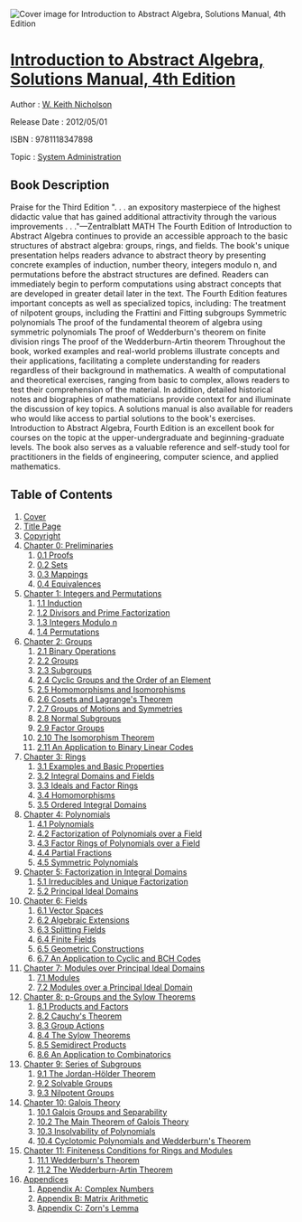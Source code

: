 ![Cover image for Introduction to Abstract Algebra, Solutions Manual, 4th Edition](https://imgdetail.ebookreading.net/cover/cover/system_admin/EB9781118347898.jpg)

[Introduction to Abstract Algebra, Solutions Manual, 4th Edition](https://ebookreading.net/view/book/Introduction+to+Abstract+Algebra%2C+Solutions+Manual%2C+4th+Edition-EB9781118347898_1.html "Introduction to Abstract Algebra, Solutions Manual, 4th Edition")
====================================================================================================================

Author : [W. Keith Nicholson](https://ebookreading.net/search/author/W.+Keith+Nicholson)

Release Date : 2012/05/01

ISBN : 9781118347898

Topic : [System Administration](https://ebookreading.net/search/category/system-administration)

Book Description
-----------------

Praise for the Third Edition
". . . an expository masterpiece of the highest didactic value that has gained additional attractivity through the various improvements . . ."—Zentralblatt MATH
The Fourth Edition of Introduction to Abstract Algebra continues to provide an accessible approach to the basic structures of abstract algebra: groups, rings, and fields. The book's unique presentation helps readers advance to abstract theory by presenting concrete examples of induction, number theory, integers modulo n, and permutations before the abstract structures are defined. Readers can immediately begin to perform computations using abstract concepts that are developed in greater detail later in the text.
The Fourth Edition features important concepts as well as specialized topics, including:
The treatment of nilpotent groups, including the Frattini and Fitting subgroups
Symmetric polynomials
The proof of the fundamental theorem of algebra using symmetric polynomials
The proof of Wedderburn's theorem on finite division rings
The proof of the Wedderburn-Artin theorem
Throughout the book, worked examples and real-world problems illustrate concepts and their applications, facilitating a complete understanding for readers regardless of their background in mathematics. A wealth of computational and theoretical exercises, ranging from basic to complex, allows readers to test their comprehension of the material. In addition, detailed historical notes and biographies of mathematicians provide context for and illuminate the discussion of key topics. A solutions manual is also available for readers who would like access to partial solutions to the book's exercises.
Introduction to Abstract Algebra, Fourth Edition is an excellent book for courses on the topic at the upper-undergraduate and beginning-graduate levels. The book also serves as a valuable reference and self-study tool for practitioners in the fields of engineering, computer science, and applied mathematics.
              
Table of Contents
-----------------

1. [Cover](https://ebookreading.net/view/book/Introduction+to+Abstract+Algebra%2C+Solutions+Manual%2C+4th+Edition-EB9781118347898_1.html)
1. [Title Page](https://ebookreading.net/view/book/Introduction+to+Abstract+Algebra%2C+Solutions+Manual%2C+4th+Edition-EB9781118347898_2.html)
1. [Copyright](https://ebookreading.net/view/book/Introduction+to+Abstract+Algebra%2C+Solutions+Manual%2C+4th+Edition-EB9781118347898_3.html)
1. [Chapter 0: Preliminaries](https://ebookreading.net/view/book/Introduction+to+Abstract+Algebra%2C+Solutions+Manual%2C+4th+Edition-EB9781118347898_4.html)
    1. [0.1 Proofs](https://ebookreading.net/view/book/Introduction+to+Abstract+Algebra%2C+Solutions+Manual%2C+4th+Edition-EB9781118347898_5.html#c00anchor-1)
    1. [0.2 Sets](https://ebookreading.net/view/book/Introduction+to+Abstract+Algebra%2C+Solutions+Manual%2C+4th+Edition-EB9781118347898_6.html#c00anchor-2)
    1. [0.3 Mappings](https://ebookreading.net/view/book/Introduction+to+Abstract+Algebra%2C+Solutions+Manual%2C+4th+Edition-EB9781118347898_7.html#c00anchor-3)
    1. [0.4 Equivalences](https://ebookreading.net/view/book/Introduction+to+Abstract+Algebra%2C+Solutions+Manual%2C+4th+Edition-EB9781118347898_8.html#c00anchor-4)
1. [Chapter 1: Integers and Permutations](https://ebookreading.net/view/book/Introduction+to+Abstract+Algebra%2C+Solutions+Manual%2C+4th+Edition-EB9781118347898_9.html)
    1. [1.1 Induction](https://ebookreading.net/view/book/Introduction+to+Abstract+Algebra%2C+Solutions+Manual%2C+4th+Edition-EB9781118347898_10.html#c01anchor-1)
    1. [1.2 Divisors and Prime Factorization](https://ebookreading.net/view/book/Introduction+to+Abstract+Algebra%2C+Solutions+Manual%2C+4th+Edition-EB9781118347898_11.html#c01anchor-2)
    1. [1.3 Integers Modulo n](https://ebookreading.net/view/book/Introduction+to+Abstract+Algebra%2C+Solutions+Manual%2C+4th+Edition-EB9781118347898_12.html#c01anchor-3)
    1. [1.4 Permutations](https://ebookreading.net/view/book/Introduction+to+Abstract+Algebra%2C+Solutions+Manual%2C+4th+Edition-EB9781118347898_13.html#c01anchor-4)
1. [Chapter 2: Groups](https://ebookreading.net/view/book/Introduction+to+Abstract+Algebra%2C+Solutions+Manual%2C+4th+Edition-EB9781118347898_14.html)
    1. [2.1 Binary Operations ](https://ebookreading.net/view/book/Introduction+to+Abstract+Algebra%2C+Solutions+Manual%2C+4th+Edition-EB9781118347898_15.html#c02anchor-1)
    1. [2.2 Groups ](https://ebookreading.net/view/book/Introduction+to+Abstract+Algebra%2C+Solutions+Manual%2C+4th+Edition-EB9781118347898_16.html#c02anchor-2)
    1. [2.3 Subgroups ](https://ebookreading.net/view/book/Introduction+to+Abstract+Algebra%2C+Solutions+Manual%2C+4th+Edition-EB9781118347898_17.html#c02anchor-3)
    1. [2.4 Cyclic Groups and the Order of an Element ](https://ebookreading.net/view/book/Introduction+to+Abstract+Algebra%2C+Solutions+Manual%2C+4th+Edition-EB9781118347898_18.html#c02anchor-4)
    1. [2.5 Homomorphisms and Isomorphisms ](https://ebookreading.net/view/book/Introduction+to+Abstract+Algebra%2C+Solutions+Manual%2C+4th+Edition-EB9781118347898_19.html#c02anchor-5)
    1. [2.6 Cosets and Lagrange&#39;s Theorem ](https://ebookreading.net/view/book/Introduction+to+Abstract+Algebra%2C+Solutions+Manual%2C+4th+Edition-EB9781118347898_20.html#c02anchor-6)
    1. [2.7 Groups of Motions and Symmetries ](https://ebookreading.net/view/book/Introduction+to+Abstract+Algebra%2C+Solutions+Manual%2C+4th+Edition-EB9781118347898_21.html#c02anchor-7)
    1. [2.8 Normal Subgroups ](https://ebookreading.net/view/book/Introduction+to+Abstract+Algebra%2C+Solutions+Manual%2C+4th+Edition-EB9781118347898_22.html#c02anchor-8)
    1. [2.9 Factor Groups ](https://ebookreading.net/view/book/Introduction+to+Abstract+Algebra%2C+Solutions+Manual%2C+4th+Edition-EB9781118347898_23.html#c02anchor-9)
    1. [2.10 The Isomorphism Theorem ](https://ebookreading.net/view/book/Introduction+to+Abstract+Algebra%2C+Solutions+Manual%2C+4th+Edition-EB9781118347898_24.html#c02anchor-10)
    1. [2.11 An Application to Binary Linear Codes ](https://ebookreading.net/view/book/Introduction+to+Abstract+Algebra%2C+Solutions+Manual%2C+4th+Edition-EB9781118347898_25.html#c02anchor-11)
1. [Chapter 3: Rings](https://ebookreading.net/view/book/Introduction+to+Abstract+Algebra%2C+Solutions+Manual%2C+4th+Edition-EB9781118347898_26.html)
    1. [3.1 Examples and Basic Properties ](https://ebookreading.net/view/book/Introduction+to+Abstract+Algebra%2C+Solutions+Manual%2C+4th+Edition-EB9781118347898_27.html#c03anchor-1)
    1. [3.2 Integral Domains and Fields ](https://ebookreading.net/view/book/Introduction+to+Abstract+Algebra%2C+Solutions+Manual%2C+4th+Edition-EB9781118347898_28.html#c03anchor-2)
    1. [3.3 Ideals and Factor Rings ](https://ebookreading.net/view/book/Introduction+to+Abstract+Algebra%2C+Solutions+Manual%2C+4th+Edition-EB9781118347898_29.html#c03anchor-3)
    1. [3.4 Homomorphisms ](https://ebookreading.net/view/book/Introduction+to+Abstract+Algebra%2C+Solutions+Manual%2C+4th+Edition-EB9781118347898_30.html#c03anchor-4)
    1. [3.5 Ordered Integral Domains ](https://ebookreading.net/view/book/Introduction+to+Abstract+Algebra%2C+Solutions+Manual%2C+4th+Edition-EB9781118347898_31.html#c03anchor-5)
1. [Chapter 4: Polynomials](https://ebookreading.net/view/book/Introduction+to+Abstract+Algebra%2C+Solutions+Manual%2C+4th+Edition-EB9781118347898_32.html)
    1. [4.1 Polynomials ](https://ebookreading.net/view/book/Introduction+to+Abstract+Algebra%2C+Solutions+Manual%2C+4th+Edition-EB9781118347898_33.html#c04anchor-1)
    1. [4.2 Factorization of Polynomials over a Field ](https://ebookreading.net/view/book/Introduction+to+Abstract+Algebra%2C+Solutions+Manual%2C+4th+Edition-EB9781118347898_34.html#c04anchor-2)
    1. [4.3 Factor Rings of Polynomials over a Field ](https://ebookreading.net/view/book/Introduction+to+Abstract+Algebra%2C+Solutions+Manual%2C+4th+Edition-EB9781118347898_35.html#c04anchor-3)
    1. [4.4 Partial Fractions ](https://ebookreading.net/view/book/Introduction+to+Abstract+Algebra%2C+Solutions+Manual%2C+4th+Edition-EB9781118347898_36.html#c04anchor-4)
    1. [4.5 Symmetric Polynomials ](https://ebookreading.net/view/book/Introduction+to+Abstract+Algebra%2C+Solutions+Manual%2C+4th+Edition-EB9781118347898_37.html#c04anchor-5)
1. [Chapter 5: Factorization in Integral Domains](https://ebookreading.net/view/book/Introduction+to+Abstract+Algebra%2C+Solutions+Manual%2C+4th+Edition-EB9781118347898_38.html)
    1. [5.1 Irreducibles and Unique Factorization ](https://ebookreading.net/view/book/Introduction+to+Abstract+Algebra%2C+Solutions+Manual%2C+4th+Edition-EB9781118347898_39.html#c05anchor-1)
    1. [5.2 Principal Ideal Domains ](https://ebookreading.net/view/book/Introduction+to+Abstract+Algebra%2C+Solutions+Manual%2C+4th+Edition-EB9781118347898_40.html#c05anchor-2)
1. [Chapter 6: Fields](https://ebookreading.net/view/book/Introduction+to+Abstract+Algebra%2C+Solutions+Manual%2C+4th+Edition-EB9781118347898_41.html)
    1. [6.1 Vector Spaces ](https://ebookreading.net/view/book/Introduction+to+Abstract+Algebra%2C+Solutions+Manual%2C+4th+Edition-EB9781118347898_42.html#c06anchor-1)
    1. [6.2 Algebraic Extensions ](https://ebookreading.net/view/book/Introduction+to+Abstract+Algebra%2C+Solutions+Manual%2C+4th+Edition-EB9781118347898_43.html#c06anchor-2)
    1. [6.3 Splitting Fields ](https://ebookreading.net/view/book/Introduction+to+Abstract+Algebra%2C+Solutions+Manual%2C+4th+Edition-EB9781118347898_44.html#c06anchor-3)
    1. [6.4 Finite Fields ](https://ebookreading.net/view/book/Introduction+to+Abstract+Algebra%2C+Solutions+Manual%2C+4th+Edition-EB9781118347898_45.html#c06anchor-4)
    1. [6.5 Geometric Constructions ](https://ebookreading.net/view/book/Introduction+to+Abstract+Algebra%2C+Solutions+Manual%2C+4th+Edition-EB9781118347898_46.html#c06anchor-5)
    1. [6.7 An Application to Cyclic and BCH Codes ](https://ebookreading.net/view/book/Introduction+to+Abstract+Algebra%2C+Solutions+Manual%2C+4th+Edition-EB9781118347898_47.html#c06anchor-6)
1. [Chapter 7: Modules over Principal Ideal Domains](https://ebookreading.net/view/book/Introduction+to+Abstract+Algebra%2C+Solutions+Manual%2C+4th+Edition-EB9781118347898_48.html)
    1. [7.1 Modules ](https://ebookreading.net/view/book/Introduction+to+Abstract+Algebra%2C+Solutions+Manual%2C+4th+Edition-EB9781118347898_49.html#c07anchor-1)
    1. [7.2 Modules over a Principal Ideal Domain ](https://ebookreading.net/view/book/Introduction+to+Abstract+Algebra%2C+Solutions+Manual%2C+4th+Edition-EB9781118347898_50.html#c07anchor-2)
1. [Chapter 8: p-Groups and the Sylow Theorems](https://ebookreading.net/view/book/Introduction+to+Abstract+Algebra%2C+Solutions+Manual%2C+4th+Edition-EB9781118347898_51.html)
    1. [8.1 Products and Factors ](https://ebookreading.net/view/book/Introduction+to+Abstract+Algebra%2C+Solutions+Manual%2C+4th+Edition-EB9781118347898_52.html#c08anchor-1)
    1. [8.2 Cauchy&#39;s Theorem ](https://ebookreading.net/view/book/Introduction+to+Abstract+Algebra%2C+Solutions+Manual%2C+4th+Edition-EB9781118347898_53.html#c08anchor-2)
    1. [8.3 Group Actions ](https://ebookreading.net/view/book/Introduction+to+Abstract+Algebra%2C+Solutions+Manual%2C+4th+Edition-EB9781118347898_54.html#c08anchor-3)
    1. [8.4 The Sylow Theorems ](https://ebookreading.net/view/book/Introduction+to+Abstract+Algebra%2C+Solutions+Manual%2C+4th+Edition-EB9781118347898_55.html#c08anchor-4)
    1. [8.5 Semidirect Products ](https://ebookreading.net/view/book/Introduction+to+Abstract+Algebra%2C+Solutions+Manual%2C+4th+Edition-EB9781118347898_56.html#c08anchor-5)
    1. [8.6 An Application to Combinatorics ](https://ebookreading.net/view/book/Introduction+to+Abstract+Algebra%2C+Solutions+Manual%2C+4th+Edition-EB9781118347898_57.html#c08anchor-6)
1. [Chapter 9: Series of Subgroups](https://ebookreading.net/view/book/Introduction+to+Abstract+Algebra%2C+Solutions+Manual%2C+4th+Edition-EB9781118347898_58.html)
    1. [9.1 The Jordan-Hölder Theorem ](https://ebookreading.net/view/book/Introduction+to+Abstract+Algebra%2C+Solutions+Manual%2C+4th+Edition-EB9781118347898_59.html#c09anchor-1)
    1. [9.2 Solvable Groups ](https://ebookreading.net/view/book/Introduction+to+Abstract+Algebra%2C+Solutions+Manual%2C+4th+Edition-EB9781118347898_60.html#c09anchor-2)
    1. [9.3 Nilpotent Groups ](https://ebookreading.net/view/book/Introduction+to+Abstract+Algebra%2C+Solutions+Manual%2C+4th+Edition-EB9781118347898_61.html#c09anchor-3)
1. [Chapter 10: Galois Theory](https://ebookreading.net/view/book/Introduction+to+Abstract+Algebra%2C+Solutions+Manual%2C+4th+Edition-EB9781118347898_62.html)
    1. [10.1 Galois Groups and Separability ](https://ebookreading.net/view/book/Introduction+to+Abstract+Algebra%2C+Solutions+Manual%2C+4th+Edition-EB9781118347898_63.html#c10anchor-1)
    1. [10.2 The Main Theorem of Galois Theory ](https://ebookreading.net/view/book/Introduction+to+Abstract+Algebra%2C+Solutions+Manual%2C+4th+Edition-EB9781118347898_64.html#c10anchor-2)
    1. [10.3 Insolvability of Polynomials ](https://ebookreading.net/view/book/Introduction+to+Abstract+Algebra%2C+Solutions+Manual%2C+4th+Edition-EB9781118347898_65.html#c10anchor-3)
    1. [10.4 Cyclotomic Polynomials and Wedderburn&#39;s Theorem ](https://ebookreading.net/view/book/Introduction+to+Abstract+Algebra%2C+Solutions+Manual%2C+4th+Edition-EB9781118347898_66.html#c10anchor-4)
1. [Chapter 11: Finiteness Conditions for Rings and Modules](https://ebookreading.net/view/book/Introduction+to+Abstract+Algebra%2C+Solutions+Manual%2C+4th+Edition-EB9781118347898_67.html)
    1. [11.1 Wedderburn&#39;s Theorem ](https://ebookreading.net/view/book/Introduction+to+Abstract+Algebra%2C+Solutions+Manual%2C+4th+Edition-EB9781118347898_68.html#c11anchor-1)
    1. [11.2 The Wedderburn-Artin Theorem ](https://ebookreading.net/view/book/Introduction+to+Abstract+Algebra%2C+Solutions+Manual%2C+4th+Edition-EB9781118347898_69.html#c11anchor-2)
1. [Appendices](https://ebookreading.net/view/book/Introduction+to+Abstract+Algebra%2C+Solutions+Manual%2C+4th+Edition-EB9781118347898_70.html)
    1. [Appendix A: Complex Numbers](https://ebookreading.net/view/book/Introduction+to+Abstract+Algebra%2C+Solutions+Manual%2C+4th+Edition-EB9781118347898_71.html#a01anchor-1)
    1. [Appendix B: Matrix Arithmetic](https://ebookreading.net/view/book/Introduction+to+Abstract+Algebra%2C+Solutions+Manual%2C+4th+Edition-EB9781118347898_72.html#a01anchor-2)
    1. [Appendix C: Zorn&#39;s Lemma](https://ebookreading.net/view/book/Introduction+to+Abstract+Algebra%2C+Solutions+Manual%2C+4th+Edition-EB9781118347898_73.html#a01anchor-3)
